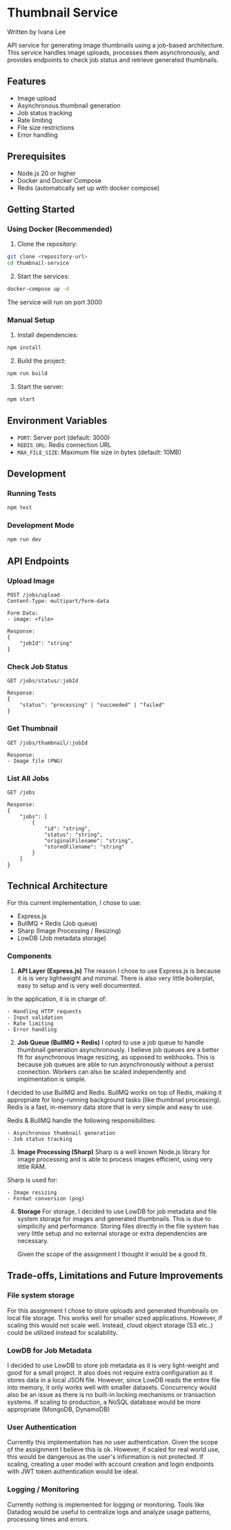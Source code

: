 # Thumbnail Service

Written by Ivana Lee

API service for generating image thumbnails using a job-based architecture.
This service handles image uploads, processes them asynchronously, and provides endpoints to check job status and retrieve generated thumbnails.

## Features

-   Image upload
-   Asynchronous thumbnail generation
-   Job status tracking
-   Rate limiting
-   File size restrictions
-   Error handling

## Prerequisites

-   Node.js 20 or higher
-   Docker and Docker Compose
-   Redis (automatically set up with docker compose)

## Getting Started

### Using Docker (Recommended)

1. Clone the repository:

```bash
git clone <repository-url>
cd thumbnail-service
```

2. Start the services:

```bash
docker-compose up -d
```

The service will run on port 3000

### Manual Setup

1. Install dependencies:

```bash
npm install
```

2. Build the project:

```bash
npm run build
```

3. Start the server:

```bash
npm start
```

## Environment Variables

-   `PORT`: Server port (default: 3000)
-   `REDIS_URL`: Redis connection URL
-   `MAX_FILE_SIZE`: Maximum file size in bytes (default: 10MB)

## Development

### Running Tests

```bash
npm test
```

### Development Mode

```bash
npm run dev
```

## API Endpoints

### Upload Image

```http
POST /jobs/upload
Content-Type: multipart/form-data

Form Data:
- image: <file>

Response:
{
    "jobId": "string"
}
```

### Check Job Status

```http
GET /jobs/status/:jobId

Response:
{
    "status": "processing" | "succeeded" | "failed"
}
```

### Get Thumbnail

```http
GET /jobs/thumbnail/:jobId

Response:
- Image file (PNG)
```

### List All Jobs

```http
GET /jobs

Response:
{
    "jobs": [
        {
            "id": "string",
            "status": "string",
            "originalFilename": "string",
            "storedFilename": "string"
        }
    ]
}
```

## Technical Architecture

For this current implementation, I chose to use:

-   Express.js
-   BullMQ + Redis (Job queue)
-   Sharp (Image Processing / Resizing)
-   LowDB (Job metadata storage)

### Components

1. **API Layer (Express.js)**
   The reason I chose to use Express.js is because it is is very lightweight and minimal. There is also very little boilerplat, easy to setup and is very well documented.

In the application, it is in charge of:

    - Handling HTTP requests
    - Input validation
    - Rate limiting
    - Error handling

2. **Job Queue (BullMQ + Redis)**
   I opted to use a job queue to handle thumbnail generation asynchronously. I believe job queues are a better fit for asynchronous image resizing, as opposed to webhooks. This is because job queues are able to run asynchronously without a persist connection. Workers can also be scaled independently and implmentation is simple.

I decided to use BullMQ and Redis. BullMQ works on top of Redis, making it appropriate for long-running background tasks (like thumbnail processing). Redis is a fast, in-memory data store that is very simple and easy to use.

Redis & BullMQ handle the following responsibilities:

    - Asynchronous thumbnail generation
    - Job status tracking

3. **Image Processing (Sharp)**
   Sharp is a well known Node.js library for image processing and is able to process images efficient, using very little RAM.

Sharp is used for:

    - Image resizing
    - Format conversion (png)

4. **Storage**
   For storage, I decided to use LowDB for job metadata and file system storage for images and generated thumbnails. This is due to simpilicity and performance. Storing files directly in the file system has very little setup and no external storage or extra dependencies are necessary.

    Given the scope of the assignment I thought it would be a good fit.

## Trade-offs, Limitations and Future Improvements

### File system storage

For this assignment I chose to store uploads and generated thumbnails on local file storage. This works well for smaller sized applications. However, if scaling this would not scale well. Instead, cloud object storage (S3 etc..) could be utilized instead for scalability.

### LowDB for Job Metadata

I decided to use LowDB to store job metadata as it is very light-weight and good for a small project. It also does not require extra configuration as it stores data in a local JSON file. However, since LowDB reads the entire file into memory, it only works well with smaller datasets. Concurrency would also be an issue as there is no built-in locking mechanisms or transaction systems. If scaling to production, a NoSQL database would be more appropriate (MongoDB, DynamoDB)

### User Authentication

Currently this implementation has no user authentication. Given the scope of the assignment I believe this is ok. However, if scaled for real world use, this would be dangerous as the user's information is not protected. If scaling, creating a user model with account creation and login endpoints with JWT token authentication would be ideal.

### Logging / Monitoring

Currently nothing is implemented for logging or monitoring. Tools like Datadog would be useful to centralize logs and analyze usage patterns, processing times and errors.
